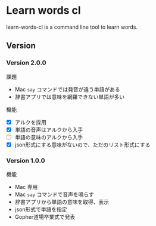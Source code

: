 # Learn words cl

learn-words-cl is a command line tool to learn words.


## Version

### Version 2.0.0
課題
- Mac `say` コマンドでは発音が違う単語がある
- 辞書アプリでは意味を網羅できない単語が多い

機能
- [x] アルクを採用
- [x] 単語の音声はアルクから入手
- [ ] 単語の意味のアルクから入手
- [x] json形式にする意味がないので、ただのリスト形式にする

### Version 1.0.0
機能
- Mac 専用
- Mac `say` コマンドで音声を鳴らす
- 辞書アプリから単語の意味を取得、表示
- json形式で単語を指定
- Gopher道場卒業式で発表

